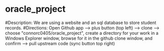 # oracle_project
#Description: We are using a website and an sql database to store student records.
#Directions: Open Github app --> plus button (top left) --> clone --> choose "connorc0405/oracle_project", create a directory for your work in a Windows Explorer window, browse for it in the github clone window, and confirm --> pull upstream code (sync button top right)
